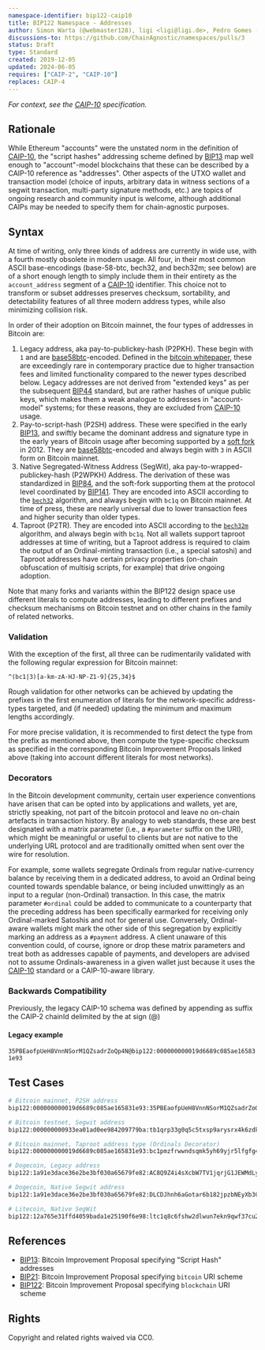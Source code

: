 ```yaml
---
namespace-identifier: bip122-caip10
title: BIP122 Namespace - Addresses
author: Simon Warta (@webmaster128), ligi <ligi@ligi.de>, Pedro Gomes (@pedrouid), bumblefudge (@bumblefudge)
discussions-to: https://github.com/ChainAgnostic/namespaces/pulls/3
status: Draft
type: Standard
created: 2019-12-05
updated: 2024-06-05
requires: ["CAIP-2", "CAIP-10"]
replaces: CAIP-4
---
```


*For context, see the [CAIP-10][] specification.*

## Rationale

While Ethereum "accounts" were the unstated norm in the definition of
[CAIP-10][], the "script hashes" addressing scheme defined by [BIP13][] map
well enough to "account"-model blockchains that these can be described by a
CAIP-10 reference as "addresses". Other aspects of the UTXO wallet and transaction model (choice of inputs, arbitrary data in witness sections of a segwit transaction, multi-party signature methods, etc.) are topics of ongoing research and community input is welcome, although additional CAIPs may be needed to specify them for chain-agnostic purposes.

## Syntax

At time of writing, only three kinds of address are currently in wide use, with a fourth mostly obsolete in modern usage.
All four, in their most common ASCII base-encodings (base-58-btc, bech32, and bech32m; see below) are of a short enough length to simply include them in their entirety as the `account_address` segment of a [CAIP-10] identifier.
This choice not to transform or subset addresses preserves checksum, sortability, and detectability features of all three modern address types, while also minimizing collision risk.

In order of their adoption on Bitcoin mainnet, the four types of addresses in Bitcoin are:

1. Legacy address, aka pay-to-publickey-hash (P2PKH). These begin with `1` and are [base58btc]-encoded. Defined in the [bitcoin whitepaper][], these are exceedingly rare in contemporary practice due to higher transaction fees and limited functionality compared to the newer types described below. Legacy addresses are not derived from "extended keys" as per the subsequent [BIP44] standard, but are rather hashes of unique public keys, which makes them a weak analogue to addresses in "account-model" systems; for these reasons, they are excluded from [CAIP-10] usage.
2. Pay-to-script-hash (P2SH) address. These were specified in the early [BIP13], and swiftly became the dominant address and signature type in the early years of Bitcoin usage after becoming supported by a [soft fork][BIP16] in 2012. They are [base58btc]-encoded and always begin with `3` in ASCII form on Bitcoin mainnet.
3. Native Segregated-Witness Address (SegWit), aka pay-to-wrapped-publickey-hash (P2WPKH) Address. The derivation of these was standardized in [BIP84], and the soft-fork supporting them at the protocol level coordinated by [BIP141]. They are encoded into ASCII according to the [`bech32`][BIP173] algorithm, and always begin with `bc1q` on Bitcoin mainnet. At time of press, these are nearly universal due to lower transaction fees and higher security than older types.
4. Taproot (P2TR). They are encoded into ASCII according to the [`bech32m`][BIP350] algorithm, and always begin with `bc1q`. Not all wallets support taproot addresses at time of writing, but a Taproot address is required to claim the output of an Ordinal-minting transaction (i.e., a special satoshi) and Taproot addresses have certain privacy properties (on-chain obfuscation of multisig scripts, for example) that drive ongoing adoption.

Note that many forks and variants within the BIP122 design space use different literals to compute addresses, leading to different prefixes and checksum mechanisms on Bitcoin testnet and on other chains in the family of related networks.

### Validation

With the exception of the first, all three can be rudimentarily validated with the following regular expression for Bitcoin mainnet:

`^(bc1|3)[a-km-zA-HJ-NP-Z1-9]{25,34}$`

Rough validation for other networks can be achieved by updating the prefixes in the first enumeration of literals for the network-specific address-types targeted, and (if needed) updating the minimum and maximum lengths accordingly.

For more precise validation, it is recommended to first detect the type from the prefix as mentioned above, then compute the type-specific checksum as specified in the corresponding Bitcoin Improvement Proposals linked above (taking into account different literals for most networks).

### Decorators

In the Bitcoin development community, certain user experience conventions have arisen that can be opted into by applications and wallets, yet are, strictly speaking, not part of the bitcoin protocol and leave no on-chain artefacts in transaction history.
By analogy to web standards, these are best designated with a matrix parameter (i.e., a `#parameter` suffix on the URI), which might be meaningful or useful to clients but are not native to the underlying URL protocol and are traditionally omitted when sent over the wire for resolution.

For example, some wallets segregate Ordinals from regular native-currency balance by receiving them in a dedicated address, to avoid an Ordinal being counted towards spendable balance, or being included unwittingly as an input to a regular (non-Ordinal) transaction.
In this case, the matrix parameter `#ordinal` could be added to communicate to a counterparty that the preceding address has been specifically earmarked for receiving only Ordinal-marked Satoshis and not for general use.
Conversely, Ordinal-aware wallets might mark the other side of this segregation by explicitly marking an address as a `#payment` address.
A client unaware of this convention could, of course, ignore or drop these matrix parameters and treat both as addresses capable of payments, and developers are advised not to assume Ordinals-awareness in a given wallet just because it uses the [CAIP-10] standard or a CAIP-10-aware library.

### Backwards Compatibility

Previously, the legacy CAIP-10 schema was defined by appending as suffix the
CAIP-2 chainId delimited by the at sign (@)

#### Legacy example

`35PBEaofpUeH8VnnNSorM1QZsadrZoQp4N@bip122:000000000019d6689c085ae165831e93`

## Test Cases

```bash
# Bitcoin mainnet, P2SH address
bip122:000000000019d6689c085ae165831e93:35PBEaofpUeH8VnnNSorM1QZsadrZoQp4N

# Bitcoin testnet, Segwit address
bip122:000000000933ea01ad0ee984209779ba:tb1qrp33g0q5c5txsp9arysrx4k6zdkfs4nce4xj0gdcccefvpysxf3q0sl5k7

# Bitcoin mainnet, Taproot address type (Ordinals Decorator)
bip122:000000000019d6689c085ae165831e93:bc1pmzfrwwndsqmk5yh69yjr5lfgfg4ev8c0tsc06e#ordinal

# Dogecoin, Legacy address
bip122:1a91e3dace36e2be3bf030a65679fe82:AC8Q9Z4i4sXcbW7TV1jqrjG1JEWMdLyzcy

# Dogecoin, Native Segwit address
bip122:1a91e3dace36e2be3bf030a65679fe82:DLCDJhnh6aGotar6b182jpzbNEyXb3C361

# Litecoin, Native SegWit 
bip122:12a765e31ffd4059bada1e25190f6e98:ltc1q8c6fshw2dlwun7ekn9qwf37cu2rn755u9ym7p0

```

## References

- [BIP13][]: Bitcoin Improvement Proposal specifying "Script Hash" addresses
- [BIP21][]: Bitcoin Improvement Proposal specifying `bitcoin` URI scheme
- [BIP122][]: Bitcoin Improvement Proposal specifying `blockchain` URI scheme

[base58btc]: https://datatracker.ietf.org/doc/html/draft-msporny-base58-02
[BIP13]: https://github.com/bitcoin/bips/blob/master/bip-0013.mediawiki
[BIP16]: https://github.com/bitcoin/bips/blob/master/bip-0016.mediawiki
[BIP21]: https://github.com/bitcoin/bips/blob/master/bip-0021.mediawiki
[BIP44]: https://github.com/bitcoin/bips/blob/master/bip-0044.mediawiki
[BIP84]: https://github.com/bitcoin/bips/blob/master/bip-0084.mediawiki
[BIP122]: https://github.com/bitcoin/bips/blob/master/bip-0122.mediawiki
[BIP141]: https://github.com/bitcoin/bips/blob/master/bip-0141.mediawiki
[BIP173]: https://github.com/bitcoin/bips/blob/master/bip-0173.mediawiki
[BIP350]: https://github.com/bitcoin/bips/blob/master/bip-0350.mediawiki
[bitcoin whitepaper]: https://www.ussc.gov/sites/default/files/pdf/training/annual-national-training-seminar/2018/Emerging_Tech_Bitcoin_Crypto.pdf
[CAIP-10]: https://github.com/ChainAgnostic/CAIPs/blob/master/CAIPs/caip-10.md

## Rights

Copyright and related rights waived via CC0.